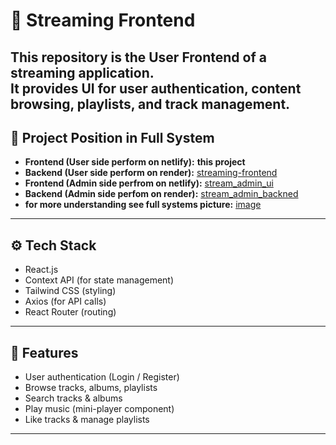 # 🎵 Streaming  Frontend  

This repository is the **User Frontend** of a streaming application.  
It provides UI for user authentication, content browsing, playlists, and track management.  
---

## 🔗 Project Position in Full System

- **Frontend (User side perform on netlify):** **this project**  
- **Backend (User side perform on render):** [streaming-frontend](https://github.com/sana2912/streaming-user-backend.git)  
- **Frontend (Admin side perfrom on netlify):** [stream_admin_ui](https://github.com/sana2912/stream_admin_ui.git)  
- **Backend (Admin side perfom on render):** [stream_admin_backned](https://github.com/sana2912/stream_admin_backned.git)  
- **for more understanding see full systems picture:** [image](https://res.cloudinary.com/ddlspu2uq/image/upload/v1756123510/system_d4p3cd.jpg)  

---

## ⚙️ Tech Stack  
- React.js  
- Context API (for state management)  
- Tailwind CSS (styling)  
- Axios (for API calls)  
- React Router (routing)  

---

## 🚀 Features  
- User authentication (Login / Register)  
- Browse tracks, albums, playlists  
- Search tracks & albums  
- Play music (mini-player component)  
- Like tracks & manage playlists  
---
